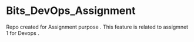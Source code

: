 # Bits_DevOps_Assignment
Repo created for Assignment purpose .
This feature is related to assigmnet 1 for Devops .
